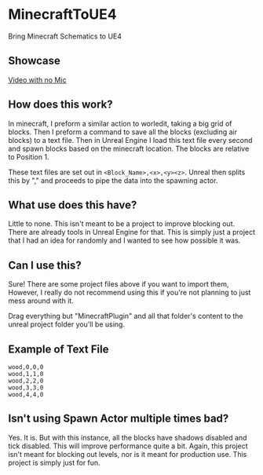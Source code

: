 # MinecraftToUE4
 Bring Minecraft Schematics to UE4
 
## Showcase
 [Video with no Mic](https://youtu.be/gExHFI1gZjo)

## How does this work?
 In minecraft, I preform a similar action to worledit, taking a big grid of blocks. Then I preform a command to save all the blocks (excluding air blocks) to a text file. Then in Unreal Engine I load this text file every second and spawn blocks based on the minecraft location. The blocks are relative to Position 1.
 
 These text files are set out in `<Block_Name>,<x>,<y><z>`. Unreal then splits this by "," and proceeds to pipe the data into the spawning actor.
 
## What use does this have?
 Little to none. This isn't meant to be a project to improve blocking out. There are already tools in Unreal Engine for that. This is simply just a project that I had an idea for randomly and I wanted to see how possible it was.
 
## Can I use this?
  Sure! There are some project files above if you want to import them, However, I really do not recommend using this if you're not planning to just mess around with it.
  
  Drag everything but "MinecraftPlugin" and all that folder's content to the unreal project folder you'll be using.
  
## Example of Text File
 ```
 wood,0,0,0
 wood,1,1,0
 wood,2,2,0
 wood,3,3,0
 wood,4,4,0
 ```
 
## Isn't using Spawn Actor multiple times bad?
 Yes. It is. But with this instance, all the blocks have shadows disabled and tick disabled. This will improve performance quite a bit. Again, this project isn't meant for blocking out levels, nor is it meant for production use. This project is simply just for fun.
